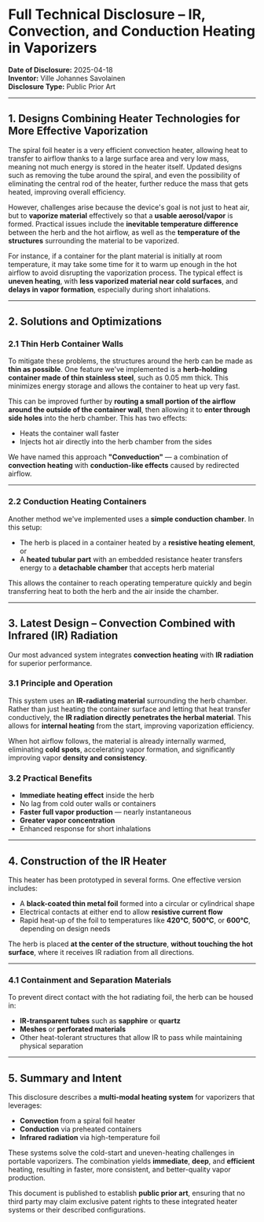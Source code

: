 # Full Technical Disclosure – IR, Convection, and Conduction Heating in Vaporizers

**Date of Disclosure:** 2025-04-18  
**Inventor:** Ville Johannes Savolainen  
**Disclosure Type:** Public Prior Art

---

## 1. Designs Combining Heater Technologies for More Effective Vaporization

The spiral foil heater is a very efficient convection heater, allowing heat to transfer to airflow thanks to a large surface area and very low mass, meaning not much energy is stored in the heater itself. Updated designs such as removing the tube around the spiral, and even the possibility of eliminating the central rod of the heater, further reduce the mass that gets heated, improving overall efficiency.

However, challenges arise because the device's goal is not just to heat air, but to **vaporize material** effectively so that a **usable aerosol/vapor** is formed. Practical issues include the **inevitable temperature difference** between the herb and the hot airflow, as well as the **temperature of the structures** surrounding the material to be vaporized.

For instance, if a container for the plant material is initially at room temperature, it may take some time for it to warm up enough in the hot airflow to avoid disrupting the vaporization process. The typical effect is **uneven heating**, with **less vaporized material near cold surfaces**, and **delays in vapor formation**, especially during short inhalations.

---

## 2. Solutions and Optimizations

### 2.1 Thin Herb Container Walls

To mitigate these problems, the structures around the herb can be made as **thin as possible**. One feature we've implemented is a **herb-holding container made of thin stainless steel**, such as 0.05 mm thick. This minimizes energy storage and allows the container to heat up very fast.

This can be improved further by **routing a small portion of the airflow around the outside of the container wall**, then allowing it to **enter through side holes** into the herb chamber. This has two effects:
- Heats the container wall faster
- Injects hot air directly into the herb chamber from the sides

We have named this approach **"Conveduction"** — a combination of **convection heating** with **conduction-like effects** caused by redirected airflow.

---

### 2.2 Conduction Heating Containers

Another method we've implemented uses a **simple conduction chamber**. In this setup:
- The herb is placed in a container heated by a **resistive heating element**, or
- A **heated tubular part** with an embedded resistance heater transfers energy to a **detachable chamber** that accepts herb material

This allows the container to reach operating temperature quickly and begin transferring heat to both the herb and the air inside the chamber.

---

## 3. Latest Design – Convection Combined with Infrared (IR) Radiation

Our most advanced system integrates **convection heating** with **IR radiation** for superior performance.

### 3.1 Principle and Operation

This system uses an **IR-radiating material** surrounding the herb chamber. Rather than just heating the container surface and letting that heat transfer conductively, the **IR radiation directly penetrates the herbal material**. This allows for **internal heating** from the start, improving vaporization efficiency.

When hot airflow follows, the material is already internally warmed, eliminating **cold spots**, accelerating vapor formation, and significantly improving vapor **density and consistency**.

### 3.2 Practical Benefits

- **Immediate heating effect** inside the herb
- No lag from cold outer walls or containers
- **Faster full vapor production** — nearly instantaneous
- **Greater vapor concentration**
- Enhanced response for short inhalations

---

## 4. Construction of the IR Heater

This heater has been prototyped in several forms. One effective version includes:

- A **black-coated thin metal foil** formed into a circular or cylindrical shape
- Electrical contacts at either end to allow **resistive current flow**
- Rapid heat-up of the foil to temperatures like **420°C**, **500°C**, or **600°C**, depending on design needs

The herb is placed **at the center of the structure**, **without touching the hot surface**, where it receives IR radiation from all directions.

---

### 4.1 Containment and Separation Materials

To prevent direct contact with the hot radiating foil, the herb can be housed in:

- **IR-transparent tubes** such as **sapphire** or **quartz**
- **Meshes** or **perforated materials**
- Other heat-tolerant structures that allow IR to pass while maintaining physical separation

---

## 5. Summary and Intent

This disclosure describes a **multi-modal heating system** for vaporizers that leverages:
- **Convection** from a spiral foil heater
- **Conduction** via preheated containers
- **Infrared radiation** via high-temperature foil

These systems solve the cold-start and uneven-heating challenges in portable vaporizers. The combination yields **immediate**, **deep**, and **efficient** heating, resulting in faster, more consistent, and better-quality vapor production.

This document is published to establish **public prior art**, ensuring that no third party may claim exclusive patent rights to these integrated heater systems or their described configurations.

